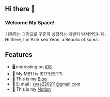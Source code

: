 ## Hi there 👋

### Welcome My Space!
기록하는 과정으로 꾸준히 성장하는 개발자 박서연입니다.  
Hi there, I'm Park seo Yeon, a Repulic of korea.  


## Features
- 🖥  interesting on [iOS](https://github.com/syss220211/SYStudy)
- 🌱 My MBTI is ISTP(ESTP) 
- 🧸 This is my [Blog](https://sy-catbutler.tistory.com/)
- 💭 E-mail : syss220211@gmail.com   
- 📝 This is my [Notion](https://ballistic-dollar-2f4.notion.site/LINDA-0584d10c03e542298fa8c24d4619a0b0)

[^1]: [![Seo Yeon's GitHub stats](https://github-readme-stats.vercel.app/api?username=syss220211&line_height=24&hide_rank=true&&layout=compact&&show_icons=true&5&border_radius=10&icon_color=556B2F&text_color=000000&title_color=556B2F&border_color=556B2F)](https://github.com/syss220211/syss220211) 

[^1]: [![Seo Yeon's GitHub stats](https://github-readme-stats.vercel.app/api?username=syss220211)](https://github.com/syss220211/github-readme-stats)


[^1]: <!--[![Top Langs](https://github-readme-stats.vercel.app/api/top-langs/?username=syss220211&layout=compact&langs_count=8&title_color=556B2F&border_radius=10&border_color=556B2F)](https://github.com/syss220211?tab=repositories&q=&type=&language=java&sort=)-->
